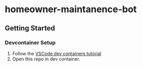 # homeowner-maintanence-bot

## Getting Started
### Devcontainer Setup
1. Follow the [VSCode dev containers tutorial](https://code.visualstudio.com/docs/devcontainers/tutorial)
2. Open this repo in dev container.
